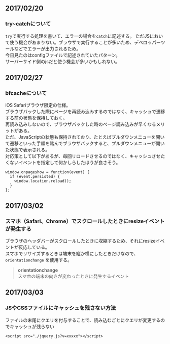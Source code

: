 ## 2017/02/20
### try~catchについて  
`try`で実行する処理を書いて、エラーの場合を`catch`に記述する。
ただJSにおいて使う機会があまりない。ブラウザで実行することが多いため、デベロッパーツールなどでエラーが出力されるため。  
今日見たのはconfigファイルで記述されていたパターン。  
サーバーサイド側のjsだと使う機会が多いかもしれない。  
  
## 2017/02/27  
### bfcacheについて  
iOS Safariブラウザ限定の仕様。  
ブラウザバックした際にページを再読み込みするのではなく、キャッシュで遷移する前の状態を保持しておく。  
再読み込みしないので、ブラウザバックした時のページ読み込みが早くなるメリットがある。  
ただ、JavaScriptの状態も保持されており、たとえばブルダウンメニューを開いて遷移といった手順を踏んでブラウザバックすると、プルダウンメニューが開いた状態で表示される。  
対応策として以下があるが、毎回リロードさせるのではなく、キャッシュさせたくないイベントを指定して何かしらしたほうが良さそう。
```
window.onpageshow = function(event) {
  if (event.persisted) {
    window.location.reload();
  }
};
```
  
## 2017/03/02  
### スマホ（Safari、Chrome）でスクロールしたときにresizeイベントが発生する  
ブラウザのヘッダバーがスクロールしたときに収縮するため、それにresizeイベントが反応している。  
スマホでリサイズするときは端末を縦か横にしたときだけなので、`orientationchange` を使用する。  
> **orientationchange**  
スマホの端末の向きが変わったときに発生するイベント
  
## 2017/03/03  
### JSやCSSファイルにキャッシュを残さない方法  
ファイルの末尾にクエリを付与することで、読み込むごとにクエリが変更するのでキャッシュが残らない  
```
<script src="./jquery.js?v=xxxxx"></script>
```